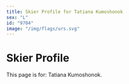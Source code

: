 ```yaml
---
title: Skier Profile for Tatiana Kumoshonok
sex: "L"
id: "9704"
image: "/img/flags/urs.svg" 
---
```


# Skier Profile

This page is for: Tatiana Kumoshonok.
    